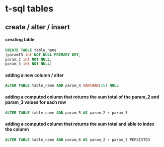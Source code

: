 # t-sql tables

## create / alter / insert

#### creating table

```sql
CREATE TABLE table_name
(paramID int NOT NULL PRIMARY KEY,
param_2 int NOT NULL,
param_3 int NOT NULL)
```

#### adding a new column / alter
```sql
ALTER TABLE table_name ADD param_4 VARCHAR(25) NULL
```

#### adding a computed column that returns the sum total of the param_2 and param_3 values for each row

```sql
ALTER TABLE table_name ADD param_5 AS param_2 + param_3
```

#### adding a computed column that returns the sum total and able to index the column

```sql
ALTER TABLE table_name ADD param_6 AS param_2 + param_3 PERSISTED
```
